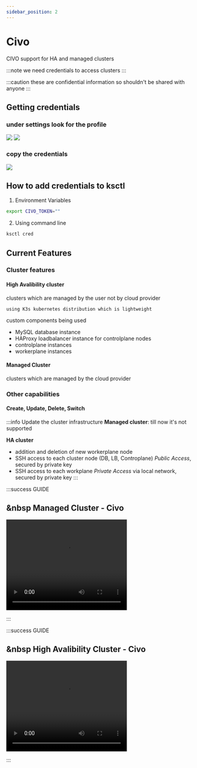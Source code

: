 ```yaml
---
sidebar_position: 2
---
```


# Civo

CIVO support for HA and managed clusters

:::note
we need credentials to access clusters
:::

:::caution
these are confidential information so shouldn't be shared with anyone
:::

## Getting credentials

### under settings look for the profile
![](/img/civo/civo-settings.png)
![](/img/civo/profile.png)

### copy the credentials
![](/img/civo/security-api.png)

## How to add credentials to ksctl

1. Environment Variables

```bash
export CIVO_TOKEN=""
```

2. Using command line

```bash
ksctl cred
```

## Current Features

### Cluster features
#### High Avalibility cluster
clusters which are managed by the user not by cloud provider

    using K3s kubernetes distribution which is lightweight

custom components being used
- MySQL database instance
- HAProxy loadbalancer instance for controlplane nodes
- controlplane instances
- workerplane instances

#### Managed Cluster
clusters which are managed by the cloud provider

### Other capabilities

#### Create, Update, Delete, Switch

:::info Update the cluster infrastructure
**Managed cluster**: till now it's not supported

**HA cluster**
- addition and deletion of new workerplane node
- SSH access to each cluster node (DB, LB, Controplane) _Public Access_, secured by private key
- SSH access to each workplane _Private Access_ via local network, secured by private key
:::

:::success GUIDE

## &nbsp Managed Cluster - Civo

<video width="320" height="240" controls>
<source src="../../videos/ksctl-civo-managed.mp4" type="video/mp4" />
Your browser does not support the video tag.
</video>

:::

:::success GUIDE

## &nbsp High Avalibility Cluster - Civo

<video width="320" height="240" controls>
<source src="../../videos/ksctl-civo-ha.mp4" type="video/mp4" />
Your browser does not support the video tag.
</video>

:::
